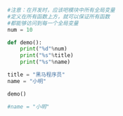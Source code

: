 
<BlogInfo title="5.全局变量的位置" author="白日梦想猿" pv=0 read_times=0 pre_cost_time=0分9秒 category="语法进阶" tag_list="['语法进阶']" create_time="2020.02.17 14:37:37" update_time="2020.02.17 14:46:30" />

```python
#注意：在开发时，应该吧模块中所有全局变量
#定义在所有函数上方，就可以保证所有函数
#都能够访问到每一个全局变量
num = 10

def demo():
    print("%d"%num)
    print("%s"%title)
    print("%s"%name)

title = "黑马程序员"
name = "小明"

demo()

#name = "小明"
```

